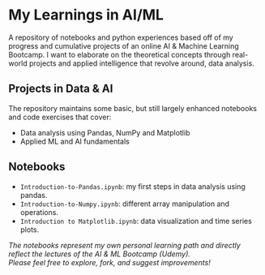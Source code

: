 # My Learnings in AI/ML


A repository of notebooks and python experiences based off of my progress and cumulative projects of an online AI & Machine Learning Bootcamp. I want to elaborate on the theoretical concepts through real-world projects and applied intelligence that revolve around, data analysis.


## Projects in Data & AI


The repository maintains some basic, but still largely enhanced notebooks and code exercises that cover:


- Data analysis using Pandas, NumPy and Matplotlib  
- Applied ML and AI fundamentals


## Notebooks


- `Introduction-to-Pandas.ipynb`: my first steps in data analysis using pandas.  
- `Introduction-to-Numpy.ipynb`: different array manipulation and operations.  
- `Introduction to Matplotlib.ipynb`: data visualization and time series plots.  


*The notebooks represent my own personal learning path and directly reflect the lectures of the AI & ML Bootcamp (Udemy).  
Please feel free to explore, fork, and suggest improvements!*
